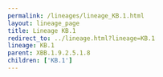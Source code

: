 ```yaml
---
permalink: /lineages/lineage_KB.1.html
layout: lineage_page
title: Lineage KB.1
redirect_to: ../lineage.html?lineage=KB.1
lineage: KB.1
parent: XBB.1.9.2.5.1.8
children: ['KB.1']
---
```

